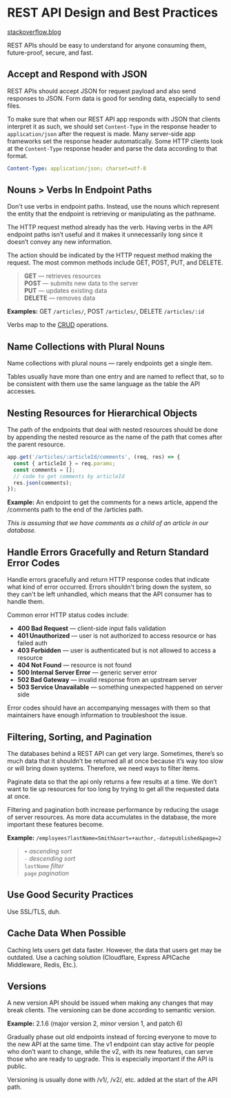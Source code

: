 # REST API Design and Best Practices

[stackoverflow.blog](https://stackoverflow.blog/2020/03/02/best-practices-for-rest-api-design/)

REST APIs should be easy to understand for anyone consuming them, future-proof, secure, and fast.

## Accept and Respond with JSON

REST APIs should accept JSON for request payload and also send responses to JSON. Form data is good for sending data, especially to send files.

To make sure that when our REST API app responds with JSON that clients interpret it as such, we should set `Content-Type` in the response header to `application/json` after the request is made. Many server-side app frameworks set the response header automatically. Some HTTP clients look at the `Content-Type` response header and parse the data according to that format.

```yaml
Content-Type: application/json; charset=utf-8
```

## Nouns > Verbs In Endpoint Paths

Don't use verbs in endpoint paths. Instead, use the nouns which represent the entity that the endpoint is retrieving or manipulating as the pathname.

The HTTP request method already has the verb. Having verbs in the API endpoint paths isn’t useful and it makes it unnecessarily long since it doesn’t convey any new information.

The action should be indicated by the HTTP request method making the request. The most common methods include GET, POST, PUT, and DELETE.

> __GET__ — retrieves resources  
> __POST__ — submits new data to the server  
> __PUT__ — updates existing data  
> __DELETE__ — removes data

__Examples:__ GET `/articles/`, POST `/articles/`, DELETE `/articles/:id`

Verbs map to the [CRUD](https://en.wikipedia.org/wiki/Create,_read,_update_and_delete) operations.

## Name Collections with Plural Nouns

Name collections with plural nouns — rarely endpoints get a single item.

Tables usually have more than one entry and are named to reflect that, so to be consistent with them use the same language as the table the API accesses.

## Nesting Resources for Hierarchical Objects

The path of the endpoints that deal with nested resources should be done by appending the nested resource as the name of the path that comes after the parent resource.

```javascript
app.get('/articles/:articleId/comments', (req, res) => {
  const { articleId } = req.params;
  const comments = [];
  // code to get comments by articleId
  res.json(comments);
});
```

__Example:__ An endpoint to get the comments for a news article, append the /comments path to the end of the /articles path.

*This is assuming that we have comments as a child of an article in our database.*

## Handle Errors Gracefully and Return Standard Error Codes

Handle errors gracefully and return HTTP response codes that indicate what kind of error occurred. Errors shouldn't bring down the system, so they can't be left unhandled, which means that the API consumer has to handle them.

Common error HTTP status codes include:

- __400 Bad Request__ — client-side input fails validation
- __401 Unauthorized__ — user is not authorized to access resource or has failed auth
- __403 Forbidden__ — user is authenticated but is not allowed to access a resource
- __404 Not Found__ — resource is not found
- __500 Internal Server Error__ — generic server error
- __502 Bad Gateway__ — invalid response from an upstream server
- __503 Service Unavailable__ — something unexpected happened on server side

Error codes should have an accompanying messages with them so that maintainers have enough information to troubleshoot the issue.

## Filtering, Sorting, and Pagination

The databases behind a REST API can get very large. Sometimes, there’s so much data that it shouldn’t be returned all at once because it’s way too slow or will bring down systems. Therefore, we need ways to filter items.

Paginate data so that the api only returns a few results at a time. We don’t want to tie up resources for too long by trying to get all the requested data at once.

Filtering and pagination both increase performance by reducing the usage of server resources. As more data accumulates in the database, the more important these features become.

__Example:__ `/employees?lastName=Smith&sort=+author,-datepublished&page=2`

> `+` *ascending sort*  
> `-` *descending sort*  
> `lastName` *filter*  
> `page` *pagination*

## Use Good Security Practices

Use SSL/TLS, duh.

## Cache Data When Possible

Caching lets users get data faster. However, the data that users get may be outdated. Use a caching solution (Cloudflare, Express APICache Middleware, Redis, Etc.).

## Versions

A new version API should be issued when making any changes that may break clients. The versioning can be done according to semantic version.

__Example:__ 2.1.6 (major version 2, minor version 1, and patch 6)

Gradually phase out old endpoints instead of forcing everyone to move to the new API at the same time. The v1 endpoint can stay active for people who don’t want to change, while the v2, with its new features, can serve those who are ready to upgrade. This is especially important if the API is public.

Versioning is usually done with /v1/, /v2/, etc. added at the start of the API path.
